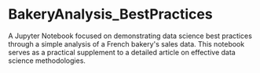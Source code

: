 # BakeryAnalysis_BestPractices

A Jupyter Notebook focused on demonstrating data science best practices through a simple analysis of a French bakery's sales data.
This notebook serves as a practical supplement to a detailed article on effective data science methodologies.
